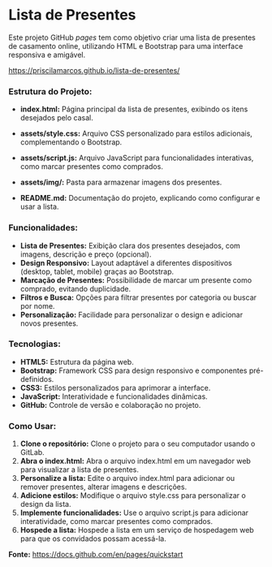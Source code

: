 # Lista de Presentes

Este projeto GitHub <i>pages</i> tem como objetivo criar uma lista de presentes de casamento online, utilizando HTML e Bootstrap para uma interface responsiva e amigável.

https://priscilamarcos.github.io/lista-de-presentes/

### Estrutura do Projeto:

- <b>index.html:</b> Página principal da lista de presentes, exibindo os itens desejados pelo casal.

- <b>assets/style.css:</b> Arquivo CSS personalizado para estilos adicionais, complementando o Bootstrap.

- <b>assets/script.js:</b> Arquivo JavaScript para funcionalidades interativas, como marcar presentes como comprados.

- <b>assets/img/:</b> Pasta para armazenar imagens dos presentes.

- <b>README.md:</b> Documentação do projeto, explicando como configurar e usar a lista.
### Funcionalidades:

- <b>Lista de Presentes:</b> Exibição clara dos presentes desejados, com imagens, descrição e preço (opcional).
- <b>Design Responsivo:</b> Layout adaptável a diferentes dispositivos (desktop, tablet, mobile) graças ao Bootstrap.
- <b>Marcação de Presentes:</b> Possibilidade de marcar um presente como comprado, evitando duplicidade.
- <b>Filtros e Busca:</b> Opções para filtrar presentes por categoria ou buscar por nome.
- <b>Personalização:</b> Facilidade para personalizar o design e adicionar novos presentes.

### Tecnologias:

- <b>HTML5:</b> Estrutura da página web.
- <b>Bootstrap:</b> Framework CSS para design responsivo e componentes pré-definidos.
- <b>CSS3:</b> Estilos personalizados para aprimorar a interface.
- <b>JavaScript:</b> Interatividade e funcionalidades dinâmicas.
- <b>GitHub:</b> Controle de versão e colaboração no projeto.
### Como Usar:

1. <b>Clone o repositório:</b> Clone o projeto para o seu computador usando o GitLab.
2. <b>Abra o index.html:</b> Abra o arquivo index.html em um navegador web para visualizar a lista de presentes.
3. <b>Personalize a lista:</b> Edite o arquivo index.html para adicionar ou remover presentes, alterar imagens e descrições.
4. <b>Adicione estilos:</b> Modifique o arquivo style.css para personalizar o design da lista.
5. <b>Implemente funcionalidades:</b> Use o arquivo script.js para adicionar interatividade, como marcar presentes como comprados.
6. <b>Hospede a lista:</b> Hospede a lista em um serviço de hospedagem web para que os convidados possam acessá-la.

<b>Fonte:</b> https://docs.github.com/en/pages/quickstart
